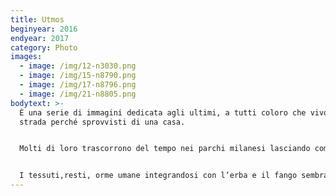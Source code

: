 ```yaml
---
title: Utmos
beginyear: 2016
endyear: 2017
category: Photo
images:
  - image: /img/12-n3030.png
  - image: /img/15-n8790.png
  - image: /img/17-n8796.png
  - image: /img/21-n8805.png
bodytext: >-
  È una serie di immagini dedicata agli ultimi, a tutti coloro che vivono per
  strada perché sprovvisti di una casa.


  Molti di loro trascorrono del tempo nei parchi milanesi lasciando come testimonianza del loro passaggio indumenti vari che con il tempo diventano parte del suolo.


  I tessuti,resti, orme umane integrandosi con l’erba e il fango sembrano fiori colorati che spuntano dal terreno.
---
```

